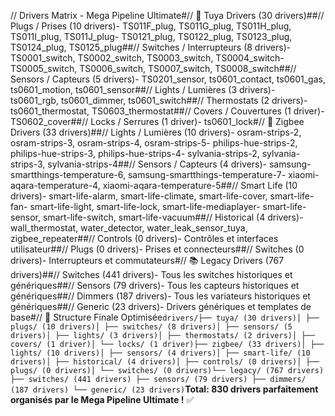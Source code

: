 // Drivers Matrix - Mega Pipeline Ultimate#// 🔌 Tuya Drivers (30 drivers)##// Plugs / Prises (10 drivers)- TS011F_plug, TS011G_plug, TS011H_plug, TS011I_plug, TS011J_plug- TS0121_plug, TS0122_plug, TS0123_plug, TS0124_plug, TS0125_plug##// Switches / Interrupteurs (8 drivers)- TS0001_switch, TS0002_switch, TS0003_switch, TS0004_switch- TS0005_switch, TS0006_switch, TS0007_switch, TS0008_switch##// Sensors / Capteurs (5 drivers)- TS0201_sensor, ts0601_contact, ts0601_gas, ts0601_motion, ts0601_sensor##// Lights / Lumières (3 drivers)- ts0601_rgb, ts0601_dimmer, ts0601_switch##// Thermostats (2 drivers)- ts0601_thermostat, TS0603_thermostat##// Covers / Couvertures (1 driver)- TS0602_cover##// Locks / Serrures (1 driver)- ts0601_lock#// 📡 Zigbee Drivers (33 drivers)##// Lights / Lumières (10 drivers)- osram-strips-2, osram-strips-3, osram-strips-4, osram-strips-5- philips-hue-strips-2, philips-hue-strips-3, philips-hue-strips-4- sylvania-strips-2, sylvania-strips-3, sylvania-strips-4##// Sensors / Capteurs (4 drivers)- samsung-smartthings-temperature-6, samsung-smartthings-temperature-7- xiaomi-aqara-temperature-4, xiaomi-aqara-temperature-5##// Smart Life (10 drivers)- smart-life-alarm, smart-life-climate, smart-life-cover, smart-life-fan- smart-life-light, smart-life-lock, smart-life-mediaplayer- smart-life-sensor, smart-life-switch, smart-life-vacuum##// Historical (4 drivers)- wall_thermostat, water_detector, water_leak_sensor_tuya, zigbee_repeater##// Controls (0 drivers)- Contrôles et interfaces utilisateur##// Plugs (0 drivers)- Prises et connecteurs##// Switches (0 drivers)- Interrupteurs et commutateurs#// 📚 Legacy Drivers (767 drivers)##// Switches (441 drivers)- Tous les switches historiques et génériques##// Sensors (79 drivers)- Tous les capteurs historiques et génériques##// Dimmers (187 drivers)- Tous les variateurs historiques et génériques##// Generic (23 drivers)- Drivers génériques et templates de base#// 🎯 Structure Finale Optimisée```drivers/├── tuya/ (30 drivers)│ ├── plugs/ (10 drivers)│ ├── switches/ (8 drivers)│ ├── sensors/ (5 drivers)│ ├── lights/ (3 drivers)│ ├── thermostats/ (2 drivers)│ ├── covers/ (1 driver)│ └── locks/ (1 driver)├── zigbee/ (33 drivers)│ ├── lights/ (10 drivers)│ ├── sensors/ (4 drivers)│ ├── smart-life/ (10 drivers)│ ├── historical/ (4 drivers)│ ├── controls/ (0 drivers)│ ├── plugs/ (0 drivers)│ └── switches/ (0 drivers)└── legacy/ (767 drivers) ├── switches/ (441 drivers) ├── sensors/ (79 drivers) ├── dimmers/ (187 drivers) └── generic/ (23 drivers)```**Total: 830 drivers parfaitement organisés par le Mega Pipeline Ultimate !** ✅